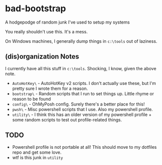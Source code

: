 # bad-bootstrap

A hodgepodge of random junk I've used to setup my systems

You really shouldn't use this. It's a mess.

On Windows machines, I generally dump things in `c:\tools` out of laziness.

## (dis)organization Notes

I currently have all this stuff in `c:\tools`. Shocking, I know, given the above note.

- `AutoHotKey\` - AutoHotKey v2 scripts. I don't actually use these, but I'm pretty sure I wrote them for a reason.
- `bootstrap\` - Random scripts that I run to set things up. Little rhyme or reason to be found
- `config\` - OhMyPosh config. Surely there's a better place for this!
- `pwsh\` - Misc powershell scripts that I use. Also my powershell profile.
- `utility\` - I think this has an older version of my powershell profile + some random scripts to test out profile-related things.

## TODO

- Powershell profile is not portable at all! This should move to my dotfiles repo and get some love.
- wtf is this junk in `utility`
